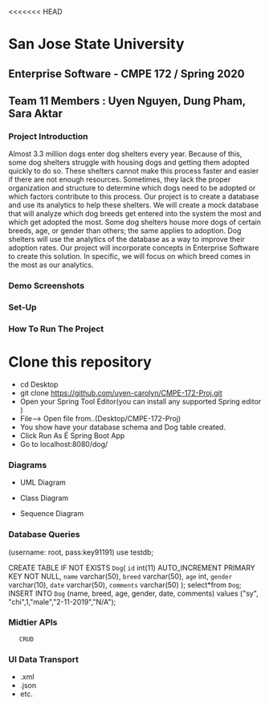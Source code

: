 <<<<<<< HEAD
# San Jose State University
## Enterprise Software - CMPE 172 / Spring 2020
## Team 11 Members : Uyen Nguyen, Dung Pham, Sara Aktar
### Project Introduction
Almost 3.3 million dogs enter dog shelters every year. Because of this, some dog shelters struggle with housing dogs and getting them adopted quickly to do so. These shelters cannot make this process faster and easier if there are not enough resources. Sometimes, they lack the proper organization and structure to determine which dogs need to be adopted or which factors contribute to this process. Our project is to create a database and use its analytics to help these shelters. We will create a mock database that will analyze which dog breeds get entered into the system the most and which get adopted the most. Some dog shelters house more dogs of certain breeds, age, or gender than others; the same applies to adoption. Dog shelters will use the analytics of the database as a way to improve their adoption rates. Our project will incorporate concepts in Enterprise Software to create this solution. In specific, we will focus on which breed comes in the most as our analytics. 
### Demo Screenshots




### Set-Up
### How To Run The Project
# Clone this repository
- cd Desktop
- git clone https://github.com/uyen-carolyn/CMPE-172-Proj.git
- Open your Spring Tool Editor(you can install any supported Spring editor )
- File--> Open file from..(Desktop/CMPE-172-Proj)
- You show have your database schema and Dog table created.
- Click Run As É Spring Boot App
- Go to localhost:8080/dog/
### Diagrams
* UML Diagram


* Class Diagram
* Sequence Diagram


### Database Queries
(username: root, pass:key91191)
use testdb;

CREATE TABLE IF NOT EXISTS `Dog`(
	`id` int(11) AUTO_INCREMENT PRIMARY KEY NOT NULL,
	`name` varchar(50),
      `breed` varchar(50),
      `age` int,
      `gender` varchar(10),
      `date` varchar(50),
      `comments` varchar(50)
    );
    select*from `Dog`;
    INSERT INTO `Dog` (name, breed, age, gender, date, comments) values ("sy", "chi",1,"male","2-11-2019","N/A");
### Midtier APIs
       CRUD
### UI Data Transport
* .xml
* .json
* etc. 

